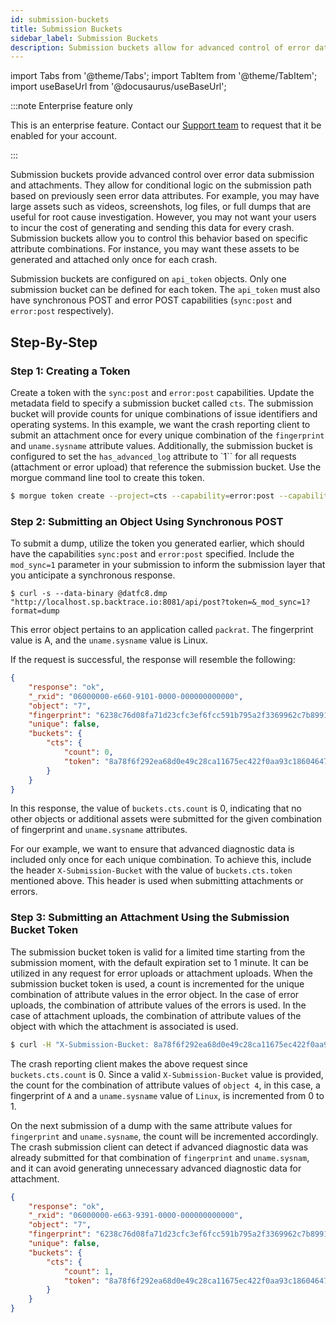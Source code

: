 ```yaml
---
id: submission-buckets
title: Submission Buckets
sidebar_label: Submission Buckets
description: Submission buckets allow for advanced control of error data submission and attachments.
---
```


import Tabs from '@theme/Tabs';
import TabItem from '@theme/TabItem';
import useBaseUrl from '@docusaurus/useBaseUrl';

:::note Enterprise feature only

This is an enterprise feature. Contact our [Support team](https://support.saucelabs.com/) to request that it be enabled for your account.

:::

Submission buckets provide advanced control over error data submission and attachments. They allow for conditional logic on the submission path based on previously seen error data attributes. For example, you may have large assets such as videos, screenshots, log files, or full dumps that are useful for root cause investigation. However, you may not want your users to incur the cost of generating and sending this data for every crash. Submission buckets allow you to control this behavior based on specific attribute combinations. For instance, you may want these assets to be generated and attached only once for each crash.

Submission buckets are configured on `api_token` objects. Only one submission bucket can be defined for each token. The `api_token` must also have synchronous POST and error POST capabilities (`sync:post` and `error:post` respectively).

## Step-By-Step

### Step 1: Creating a Token

Create a token with the `sync:post` and `error:post` capabilities. Update the metadata field to specify a submission bucket called `cts`. The submission bucket will provide counts for unique combinations of issue identifiers and operating systems. In this example, we want the crash reporting client to submit an attachment once for every unique combination of the `fingerprint` and `uname.sysname` attribute values. Additionally, the submission bucket is configured to set the `has_advanced_log` attribute to `1`` for all requests (attachment or error upload) that reference the submission bucket. Use the morgue command line tool to create this token.

```bash
$ morgue token create --project=cts --capability=error:post --capability=sync:post --metadata='{"buckets":{"cts":{"attributes":["fingerprint","uname.sysname"], "set": { "has_advanced_log" : "1" }}}}'

```

### Step 2: Submitting an Object Using Synchronous POST

To submit a dump, utilize the token you generated earlier, which should have the capabilities `sync:post` and `error:post` specified. Include the `mod_sync=1` parameter in your submission to inform the submission layer that you anticipate a synchronous response.

```shell
$ curl -s --data-binary @datfc8.dmp "http://localhost.sp.backtrace.io:8081/api/post?token=&_mod_sync=1?format=dump
```

This error object pertains to an application called `packrat`. The fingerprint value is A, and the `uname.sysname` value is Linux.

If the request is successful, the response will resemble the following:

```json
{
    "response": "ok",
    "_rxid": "06000000-e660-9101-0000-000000000000",
    "object": "7",
    "fingerprint": "6238c76d08fa71d23cfc3ef6fcc591b795a2f3369962c7b8991aab058baa8560",
    "unique": false,
    "buckets": {
        "cts": {
            "count": 0,
            "token": "8a78f6f292ea68d0e49c28ca11675ec422f0aa93c186046472c2daddc3efebe0"
        }
    }
}
```

In this response, the value of `buckets.cts.count` is 0, indicating that no other objects or additional assets were submitted for the given combination of fingerprint and `uname.sysname` attributes.

For our example, we want to ensure that advanced diagnostic data is included only once for each unique combination. To achieve this, include the header `X-Submission-Bucket` with the value of `buckets.cts.token` mentioned above. This header is used when submitting attachments or errors.

### Step 3: Submitting an Attachment Using the Submission Bucket Token

The submission bucket token is valid for a limited time starting from the submission moment, with the default expiration set to 1 minute. It can be utilized in any request for error uploads or attachment uploads. When the submission bucket token is used, a count is incremented for the unique combination of attribute values in the error object. In the case of error uploads, the combination of attribute values of the errors is used. In the case of attachment uploads, the combination of attribute values of the object with which the attachment is associated is used.

```bash
$ curl -H "X-Submission-Bucket: 8a78f6f292ea68d0e49c28ca11675ec422f0aa93c186046472c2daddc3efebe0" --data-binary @configure "http://localhost.sp.backtrace.io:8081/api/post?token=&object=4&attachment_name=advanced_logs.txt
```

The crash reporting client makes the above request since `buckets.cts.count` is 0. Since a valid `X-Submission-Bucket` value is provided, the count for the combination of attribute values of `object 4`, in this case, a fingerprint of `A` and a `uname.sysname` value of `Linux`, is incremented from 0 to 1.

On the next submission of a dump with the same attribute values for `fingerprint` and `uname.sysname`, the count will be incremented accordingly. The crash submission client can detect if advanced diagnostic data was already submitted for that combination of `fingerprint` and `uname.sysnam`, and it can avoid generating unnecessary advanced diagnostic data for attachment.

```json
{
    "response": "ok",
    "_rxid": "06000000-e663-9391-0000-000000000000",
    "object": "7",
    "fingerprint": "6238c76d08fa71d23cfc3ef6fcc591b795a2f3369962c7b8991aab058baa8560",
    "unique": false,
    "buckets": {
        "cts": {
            "count": 1,
            "token": "8a78f6f292ea68d0e49c28ca11675ec422f0aa93c186046472c2daddc3efebe0"
        }
    }
}
```
